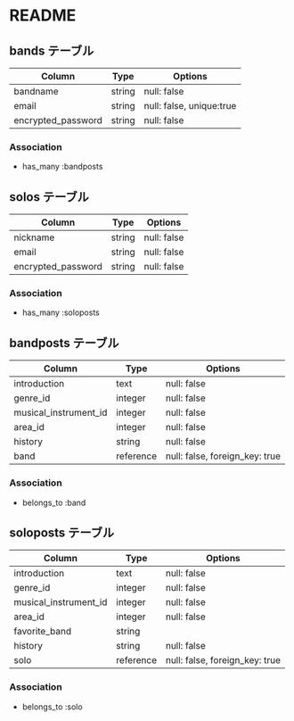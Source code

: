 # README

## bands テーブル

| Column               | Type   | Options                  |
| -------------------- | ------ | ------------------------ |
| bandname             | string | null: false              |
| email                | string | null: false, unique:true |
| encrypted_password   | string | null: false              |


### Association

- has_many :bandposts


## solos テーブル

| Column               | Type         | Options                        |
| -------------------- | ------------ | ------------------------------ |
| nickname             | string       | null: false                    |
| email                | string       | null: false                    |
| encrypted_password   | string       | null: false                    |

### Association

- has_many :soloposts

## bandposts テーブル

| Column                | Type      | Options                        |
| --------------------- | --------- | ------------------------------ |
| introduction          | text      | null: false                    |
| genre_id              | integer   | null: false                    |
| musical_instrument_id | integer   | null: false                    |
| area_id               | integer   | null: false                    |
| history               | string    | null: false                    |
| band                  | reference | null: false, foreign_key: true |

### Association

- belongs_to :band

## soloposts テーブル

| Column                | Type      | Options                        |
| --------------------- | --------- | ------------------------------ |
| introduction          | text      | null: false                    |
| genre_id              | integer   | null: false                    |
| musical_instrument_id | integer   | null: false                    |
| area_id               | integer   | null: false                    |
| favorite_band         | string    |                                |
| history               | string    | null: false                    |
| solo                  | reference | null: false, foreign_key: true |

### Association

- belongs_to :solo